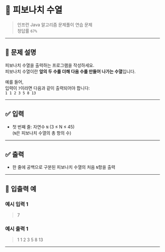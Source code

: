 # 🧮 피보나치 수열

> 인프런 Java 알고리즘 문제풀이 연습 문제  
> 정답률 `67%`

---

## 📌 문제 설명

피보나치 수열을 출력하는 프로그램을 작성하세요.  
피보나치 수열이란 **앞의 두 수를 더해 다음 수를 만들어 나가는 수열**입니다.

예를 들어,  
입력이 `7`이라면 다음과 같이 출력되어야 합니다:  
`1 1 2 3 5 8 13`

---

## ✅ 입력

- 첫 번째 줄: 자연수 `N` (3 ≤ N ≤ 45)  
  (`N`은 피보나치 수열의 총 항의 수)

---

## ✅ 출력

- 한 줄에 공백으로 구분된 피보나치 수열의 처음 `N`항을 출력

---

## 🧾 입출력 예

### 예시 입력 1
> 7

### 예시 출력 1
> 1 1 2 3 5 8 13

---
